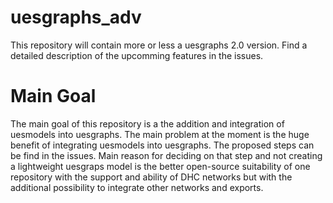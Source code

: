 # uesgraphs_adv

This repository will contain more or less a uesgraphs 2.0 version. Find a detailed description of the upcomming features in the issues.


# Main Goal

The main goal of this repository is a the addition and integration of uesmodels into uesgraphs. 
The main problem at the moment is the huge benefit of integrating uesmodels into uesgraphs. 
The proposed steps can be find in the issues. 
Main reason for deciding on that step and not creating a lightweight uesgraps model is the better open-source suitability of one repository with the support and ability of DHC networks but with the additional possibility to integrate other networks and exports.